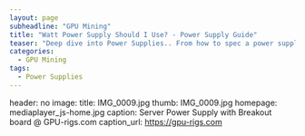 ```yaml
---
layout: page
subheadline: "GPU Mining"
title: "Watt Power Supply Should I Use? - Power Supply Guide"
teaser: "Deep dive into Power Supplies.. From how to spec a power supply for your rig and what to buy!"
categories:
  - GPU Mining
tags:
  - Power Supplies
---
```

header: no
image:
    title: IMG_0009.jpg
    thumb: IMG_0009.jpg
    homepage: mediaplayer_js-home.jpg
    caption: Server Power Supply with Breakout board @ GPU-rigs.com
    caption_url: https://gpu-rigs.com
